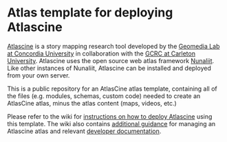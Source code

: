 # Atlas template for deploying Atlascine

[Atlascine](https://rs-atlascine.concordia.ca/) is a story mapping research tool developed by the [Geomedia Lab at Concordia University](https://geomedialab.org/) in collaboration with the [GCRC at Carleton University](https://gcrc.carleton.ca/). Atlascine uses the open source web atlas framework [Nunaliit](http://nunaliit.org/). Like other instances of Nunaliit, Atlascine can be installed and deployed from your own server.

This is a public repository for an AtlasCine atlas template, containing all of the files (e.g. modules, schemas, custom code) needed to create an AtlasCine atlas, minus the atlas content (maps, videos, etc.)

Please refer to the wiki for [instructions on how to deploy Atlascine](https://github.com/geomedialab/atlas-template/wiki/How-to-deploy-Atlascine) using this template. The wiki also contains [additional guidance](https://github.com/geomedialab/atlascine-template/wiki/Managing-an-atlas) for managing an Atlascine atlas and relevant [developer documentation](https://github.com/geomedialab/atlascine-template/wiki/Developer-documentation).

